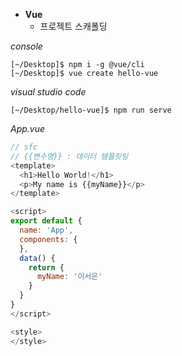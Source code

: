 - **Vue**
    - 프로젝트 스캐폴딩<br>

*console*
```
[~/Desktop]$ npm i -g @vue/cli
[~/Desktop]$ vue create hello-vue
```

*visual studio code*
```
[~/Desktop/hello-vue]$ npm run serve
```

*App.vue*
```javascript
// sfc
// {{변수명}} : 데이터 템플릿팅
<template>
  <h1>Hello World!</h1>
  <p>My name is {{myName}}</p>
</template>

<script>
export default {
  name: 'App',
  components: {
  },
  data() {
    return {
      myName: '이서은'
    }
  }
}
</script>

<style>
</style>
```
